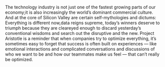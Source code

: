 
The technology industry is not just one of the fastest growing parts of our economy;it is also increasingly the world’s dominant commercial culture. 
And at the core of Silicon Valley are certain self-mythologies and dictums: Everything is different now,data reigns supreme, today’s winners deserve to triumph because they are cleareyed enough to discard yesterday’s conventional wisdoms and search out the disruptive and the new.
Project Aristotle is a reminder that when companies try to optimize everything, it’s sometimes easy to forget that success is often built on experiences — like emotional interactions and complicated conversations and discussions of who we want to be and how our teammates make us feel — that can’t really be optimized.
